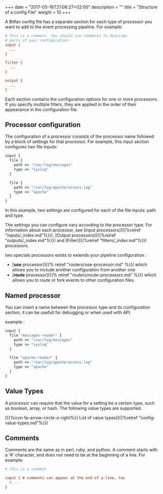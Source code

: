 +++
date = "2017-05-16T21:06:27+02:00"
description = ""
title = "Structure of a config File"
weight = 10
+++

A Bitfan config file has a separate section for each type of processor you want to add to the event processing pipeline. For example:

```ini
# This is a comment. You should use comments to describe
# parts of your configuration.
input {
  ...
}

filter {
  ...
}

output {
  ...
}
```

Each section contains the configuration options for one or more processors. If you specify multiple filters, they are applied in the order of their appearance in the configuration file.

## Processor configuration
The configuration of a processor consists of the processor name followed by a block of settings for that processor. For example, this input section configures two file inputs:

```js
input {
  file {
    path => "/var/log/messages"
    type => "syslog"
  }

  file {
    path => "/var/log/apache/access.log"
    type => "apache"
  }
}
```

In this example, two settings are configured for each of the file inputs: path and type.

The settings you can configure vary according to the processor type. For information about each processor, see [Input processors]({{%relref "inputs/_index.md"%}}), [Output processors]({{%relref "outputs/_index.md"%}}) and [Filter]({{%relref "filters/_index.md"%}}) processors.

two specials processors exists to extends your pipeline configuration : 

* [**use** processor]({{% relref "routers/use-processor.md" %}}) which allows you to include another configuration from another one
* [**route** processor]({{% relref "routers/route-processors.md" %}}) which allows you to route or fork events to other configuration files.

## Named processor
You can insert a name between the processor type and its configuration section, it can be usefull for debugging or when used with API.

example :
```js
input {
  file "messages-reader" {
    path => "/var/log/messages"
    type => "syslog"
  }

  file "apache-reader" {
    path => "/var/log/apache/access.log"
    type => "apache"
  }
}
```

## Value Types

A processor can require that the value for a setting be a
certain type, such as boolean, array, or hash. The following value
types are supported.

[{{%icon fa-arrow-circle-o-right%}} List of value types]({{%relref "config-value-types.md"%}})


## Comments

Comments are the same as in perl, ruby, and python. A comment starts with a '#' character, and does not need to be at the beginning of a line. For example:

```ini
# this is a comment

input { # comments can appear at the end of a line, too
  # ...
}
```
